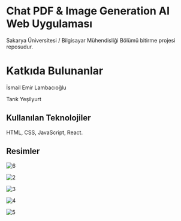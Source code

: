 
# Chat PDF & Image Generation AI Web Uygulaması

Sakarya Üniversitesi / Bilgisayar Mühendisliği Bölümü bitirme projesi reposudur.

# Katkıda Bulunanlar

İsmail Emir Lambacıoğlu

Tarık Yeşilyurt

## Kullanılan Teknolojiler

HTML, CSS, JavaScript, React.

## Resimler

![6](https://github.com/Lambersonistaken/chat-pdf-ai-image/assets/73862428/f707bf65-25fe-4741-82ec-e77a9f3fcab4)


![2](https://github.com/Lambersonistaken/chat-pdf-ai-image/assets/73862428/07800026-2e2c-40ea-9403-069e9599b2f4)


![3](https://github.com/Lambersonistaken/chat-pdf-ai-image/assets/73862428/dcb39c91-85dd-42eb-b75d-8ac5bc3508b3)


![4](https://github.com/Lambersonistaken/chat-pdf-ai-image/assets/73862428/133d53c2-526b-4127-8e5c-f5a93547fbab)


![5](https://github.com/Lambersonistaken/chat-pdf-ai-image/assets/73862428/c1f418fe-548b-4b88-b928-db9f8574fd54)
